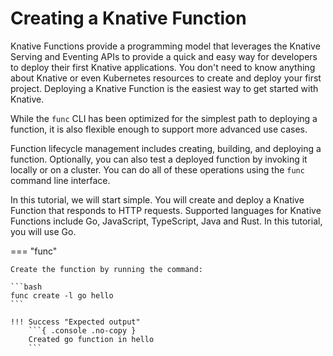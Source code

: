 # Creating a Knative Function

Knative Functions provide a programming model that leverages the Knative
Serving and Eventing APIs to provide a quick and easy way for developers
to deploy their first Knative applications. You don't need to know anything
about Knative or even Kubernetes resources to create and deploy your first
project. Deploying a Knative Function is the easiest way to get started with
Knative.

While the `func` CLI has been optimized for the simplest path to deploying
a function, it is also flexible enough to support more advanced use cases.

Function lifecycle management includes creating, building, and deploying a
function. Optionally, you can also test a deployed function by invoking it
locally or on a cluster. You can do all of these operations using the `func`
command line interface.

In this tutorial, we will start simple. You will create and deploy a Knative
Function that responds to HTTP requests. Supported languages for Knative
Functions include Go, JavaScript, TypeScript, Java and Rust. In this tutorial,
you will use Go.

=== "func"

    Create the function by running the command:

    ```bash
    func create -l go hello
    ```

    !!! Success "Expected output"
        ```{ .console .no-copy }
        Created go function in hello
        ```
